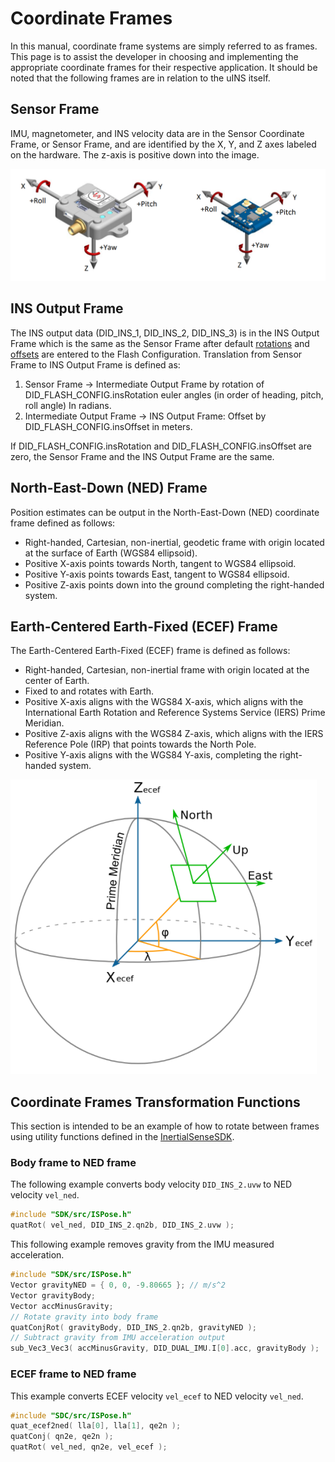 # Coordinate Frames
In this manual, coordinate frame systems are simply referred to as frames. This page is to assist the developer in
choosing and implementing the appropriate coordinate frames for their respective application. It should be noted
that the following frames are in relation to the uINS itself.

## Sensor Frame
IMU, magnetometer, and INS velocity data are in the Sensor Coordinate Frame, or Sensor Frame, and are
identified by the X, Y, and Z axes labeled on the hardware. The z-axis is positive down into the image.

![coordinate_frames](../images/coordinate_frames.png)

## INS Output Frame
The INS output data (DID_INS_1, DID_INS_2, DID_INS_3) is in the INS Output Frame which is the same as the Sensor Frame after default <u>rotations</u> and <u>offsets</u> are entered to the Flash Configuration. Translation from Sensor
Frame to INS Output Frame is defined as:

 1. Sensor Frame → Intermediate Output Frame by rotation of DID_FLASH_CONFIG.insRotation euler angles (in order of heading, pitch, roll angle) In radians.
 2. Intermediate Output Frame → INS Output Frame: Offset by DID_FLASH_CONFIG.insOffset in meters.

If DID_FLASH_CONFIG.insRotation and DID_FLASH_CONFIG.insOffset are zero, the Sensor Frame and the INS
Output Frame are the same.

## North-East-Down (NED) Frame
Position estimates can be output in the North-East-Down (NED) coordinate frame defined as follows:

  * Right-handed, Cartesian, non-inertial, geodetic frame with origin located at the surface of Earth (WGS84 ellipsoid).
  * Positive X-axis points towards North, tangent to WGS84 ellipsoid.
  * Positive Y-axis points towards East, tangent to WGS84 ellipsoid.
  * Positive Z-axis points down into the ground completing the right-handed system.

## Earth-Centered Earth-Fixed (ECEF) Frame
The Earth-Centered Earth-Fixed (ECEF) frame is defined as follows:

  *  Right-handed, Cartesian, non-inertial frame with origin located at the center of Earth.
  *  Fixed to and rotates with Earth.
  *  Positive X-axis aligns with the WGS84 X-axis, which aligns with the International Earth Rotation and Reference Systems Service (IERS) Prime Meridian.
  *  Positive Z-axis aligns with the WGS84 Z-axis, which aligns with the IERS Reference Pole (IRP) that points towards the North Pole.
  *  Positive Y-axis aligns with the WGS84 Y-axis, completing the right-handed system.

![ECEF_coordinate_frames](../images/ecef_frame.png)

## Coordinate Frames Transformation Functions
This section is intended to be an example of how to rotate between frames using utility functions defined in the [InertialSenseSDK](https://github.com/inertialsense/InertialSenseSDK).

### Body frame to NED frame

The following example converts body velocity `DID_INS_2.uvw` to NED velocity `vel_ned`.

``` C++
#include "SDK/src/ISPose.h"
quatRot( vel_ned, DID_INS_2.qn2b, DID_INS_2.uvw );
```

This following example removes gravity from the IMU measured acceleration.  

``` C++
#include "SDK/src/ISPose.h"
Vector gravityNED = { 0, 0, -9.80665 };	// m/s^2
Vector gravityBody;
Vector accMinusGravity;
// Rotate gravity into body frame
quatConjRot( gravityBody, DID_INS_2.qn2b, gravityNED );
// Subtract gravity from IMU acceleration output
sub_Vec3_Vec3( accMinusGravity, DID_DUAL_IMU.I[0].acc, gravityBody );
```

### ECEF frame to NED frame

This example converts ECEF velocity `vel_ecef` to NED velocity `vel_ned`.

```c++
#include "SDC/src/ISPose.h"
quat_ecef2ned( lla[0], lla[1], qe2n );
quatConj( qn2e, qe2n );
quatRot( vel_ned, qn2e, vel_ecef );
```

